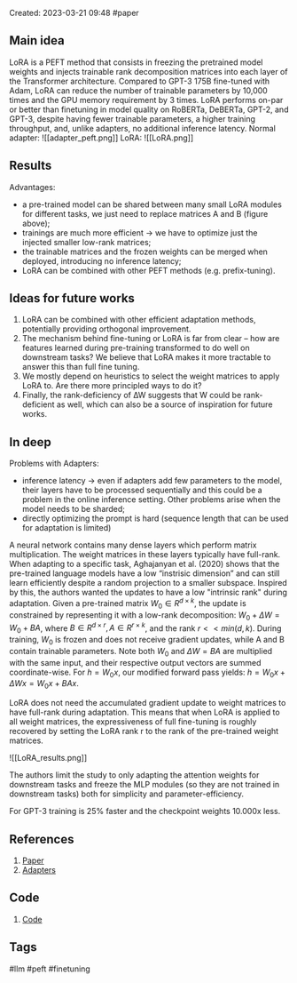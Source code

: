 Created: 2023-03-21 09:48
#paper
## Main idea
LoRA is a PEFT method that consists in freezing the pretrained model weights and injects trainable rank decomposition matrices into each layer of the Transformer architecture. 
Compared to GPT-3 175B fine-tuned with Adam, LoRA can reduce the number of trainable parameters by 10,000 times and the GPU memory requirement by 3 times. LoRA performs on-par or better than finetuning in model quality on RoBERTa, DeBERTa, GPT-2, and GPT-3, despite having fewer trainable parameters, a higher training throughput, and, unlike adapters, no additional inference latency.
Normal adapter: ![[adapter_peft.png]]
LoRA: ![[LoRA.png]]

## Results
Advantages:
- a pre-trained model can be shared between many small LoRA modules for different tasks, we just need to replace matrices A and B (figure above);
- trainings are much more efficient -> we have to optimize just the injected smaller low-rank matrices;
- the trainable matrices and the frozen weights can be merged when deployed, introducing no inference latency;
- LoRA can be combined with other PEFT methods (e.g. prefix-tuning).

## Ideas for future works

1) LoRA can be combined with other efficient adaptation methods, potentially providing orthogonal improvement. 
2) The mechanism behind fine-tuning or LoRA is far from clear – how are features learned during pre-training transformed to do well on downstream tasks? We believe that LoRA makes it more tractable to answer this than full fine tuning. 
3) We mostly depend on heuristics to select the weight matrices to apply LoRA to. Are there more principled ways to do it? 
4) Finally, the rank-deficiency of ∆W suggests that W could be rank-deficient as well, which can also be a source of inspiration for future works.

## In deep
Problems with Adapters:
- inference latency -> even if adapters add few parameters to the model, their layers have to be processed sequentially and this could be a problem in the online inference setting. Other problems arise when the model needs to be sharded;
- directly optimizing the prompt is hard (sequence length that can be used for adaptation is limited)

A neural network contains many dense layers which perform matrix multiplication. The weight matrices in these layers typically have full-rank. When adapting to a specific task, Aghajanyan et al. (2020) shows that the pre-trained language models have a low “instrisic dimension” and can still learn efficiently despite a random projection to a smaller subspace.
Inspired by this, the authors wanted the updates to have a low "intrinsic rank" during adaptation.
Given a pre-trained matrix $W_0 \in R^{d \times k}$, the update is constrained by representing it with a low-rank decomposition: $W_0 + \Delta W = W_0 + BA$, where $B \in R^{d \times r}, A \in R^{r \times k}$, and the rank $r << min(d,k)$.
During training, $W_0$ is frozen and does not receive gradient updates, while A and B contain trainable parameters. Note both $W_0$ and $\Delta W = BA$ are multiplied with the same input, and their respective output vectors are summed coordinate-wise. For $h = W_0x$, our modified forward pass yields: $h = W_0x + \Delta W x = W_0x + BAx$. 

LoRA does not need the accumulated gradient update to weight matrices to have full-rank during adaptation. This means that when LoRA is applied to all weight matrices, the expressiveness of full fine-tuning is roughly recovered by setting the LoRA rank r to the rank of the pre-trained weight matrices.

![[LoRA_results.png]]

The authors limit the study to only adapting the attention weights for downstream tasks and freeze the MLP modules (so they are not trained in downstream tasks) both for simplicity and parameter-efficiency.

For GPT-3 training is 25% faster and the checkpoint weights 10.000x less.

## References
1. [Paper](https://arxiv.org/pdf/2106.09685.pdf)
2. [Adapters](https://medium.com/dair-ai/adapters-a-compact-and-extensible-transfer-learning-method-for-nlp-6d18c2399f62)

## Code
1. [Code](https://github.com/microsoft/LoRA)

## Tags
#llm #peft #finetuning
